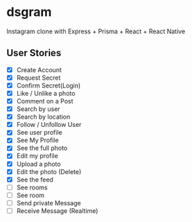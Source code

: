 # dsgram

Instagram clone with Express + Prisma + React + React Native

## User Stories

- [x] Create Account
- [x] Request Secret
- [x] Confirm Secret(Login)
- [x] Like / Unlike a photo
- [x] Comment on a Post
- [x] Search by user
- [x] Search by location
- [x] Follow / Unfollow User
- [x] See user profile
- [x] See My Profile
- [x] See the full photo
- [x] Edit my profile
- [x] Upload a photo
- [x] Edit the photo (Delete)
- [x] See the feed
- [ ] See rooms
- [ ] See room
- [ ] Send private Message
- [ ] Receive Message (Realtime)
